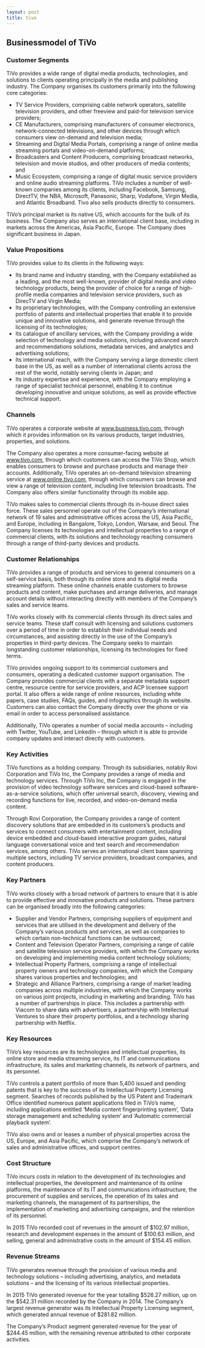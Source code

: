```yaml
---
layout: post
title: tivo
---
```


Businessmodel of TiVo
----------------------

### Customer Segments

TiVo provides a wide range of digital media products, technologies, and solutions to clients operating principally in the media and publishing industry. The Company organises its customers primarily into the following core categories:

 * TV Service Providers, comprising cable network operators, satellite television providers, and other freeview and paid-for television service providers;
* CE Manufacturers, comprising manufacturers of consumer electronics, network-connected televisions, and other devices through which consumers view on-demand and television media;
* Streaming and Digital Media Portals, comprising a range of online media streaming portals and video-on-demand platforms;
* Broadcasters and Content Producers, comprising broadcast networks, television and movie studios, and other producers of media contents; and
* Music Ecosystem, comprising a range of digital music service providers and online audio streaming platforms.
 TiVo includes a number of well-known companies among its clients, including Facebook, Samsung, DirectTV, the NBA, Microsoft, Panasonic, Sharp, Vodafone, Virgin Media, and Atlantic Broadband. Tivo also sells products directly to consumers.

TiVo’s principal market is its native US, which accounts for the bulk of its business. The Company also serves an international client base, including in markets across the Americas, Asia Pacific, Europe. The Company does significant business in Japan.

### Value Propositions

TiVo provides value to its clients in the following ways:

 * Its brand name and industry standing, with the Company established as a leading, and the most well-known, provider of digital media and video technology products, being the provider of choice for a range of high-profile media companies and television service providers, such as DirecTV and Virgin Media;
* Its proprietary technologies, with the Company controlling an extensive portfolio of patents and intellectual properties that enable it to provide unique and innovative solutions, and generate revenue through the licensing of its technologies;
* Its catalogue of ancillary services, with the Company providing a wide selection of technology and media solutions, including advanced search and recommendations solutions, metadata services, and analytics and advertising solutions;
* Its international reach, with the Company serving a large domestic client base in the US, as well as a number of international clients across the rest of the world, notably serving clients in Japan; and
* Its industry expertise and experience, with the Company employing a range of specialist technical personnel, enabling it to continue developing innovative and unique solutions, as well as provide effective technical support.
 ### Channels

TiVo operates a corporate website at www.business.tivo.com, through which it provides information on its various products, target industries, properties, and solutions.

The Company also operates a more consumer-facing website at www.tivo.com, through which customers can access the TiVo Shop, which enables consumers to browse and purchase products and manage their accounts. Additionally, TiVo operates an on-demand television streaming service at www.online.tivo.com, through which consumers can browse and view a range of television content, including live television broadcasts. The Company also offers similar functionality through its mobile app.

TiVo makes sales to commercial clients through its in-house direct sales force. These sales personnel operate out of the Company’s international network of 19 sales and administrative offices across the US, Asia Pacific, and Europe, including in Bangalore, Tokyo, London, Warsaw, and Seoul. The Company licenses its technologies and intellectual properties to a range of commercial clients, with its solutions and technology reaching consumers through a range of third-party devices and products.

### Customer Relationships

TiVo provides a range of products and services to general consumers on a self-service basis, both through its online store and its digital media streaming platform. These online channels enable customers to browse products and content, make purchases and arrange deliveries, and manage account details without interacting directly with members of the Company’s sales and service teams.

TiVo works closely with its commercial clients through its direct sales and service teams. These staff consult with licensing and solutions customers over a period of time in order to establish their individual needs and circumstances, and assisting directly in the use of the Company’s properties in third-party devices. The Company seeks to maintain longstanding customer relationships, licensing its technologies for fixed terms.

TiVo provides ongoing support to its commercial customers and consumers, operating a dedicated customer support organisation. The Company provides commercial clients with a separate metadata support centre, resource centre for service providers, and ACP licensee support portal. It also offers a wide range of online resources, including white papers, case studies, FAQs, guides, and infographics through its website. Customers can also contact the Company directly over the phone or via email in order to access personalised assistance.

Additionally, TiVo operates a number of social media accounts – including with Twitter, YouTube, and LinkedIn – through which it is able to provide company updates and interact directly with customers.

### Key Activities

TiVo functions as a holding company. Through its subsidiaries, notably Rovi Corporation and TiVo Inc, the Company provides a range of media and technology services. Through TiVo Inc, the Company is engaged in the provision of video technology software services and cloud-based software-as-a-service solutions, which offer universal search, discovery, viewing and recording functions for live, recorded, and video-on-demand media content.

Through Rovi Corporation, the Company provides a range of content discovery solutions that are embedded in its customers’s products and services to connect consumers with entertainment content, including device embedded and cloud-based interactive program guides, natural language conversational voice and text search and recommendation services, among others. TiVo serves an international client base spanning multiple sectors, including TV service providers, broadcast companies, and content producers.

### Key Partners

TiVo works closely with a broad network of partners to ensure that it is able to provide effective and innovative products and solutions. These partners can be organised broadly into the following categories:

 * Supplier and Vendor Partners, comprising suppliers of equipment and services that are utilised in the development and delivery of the Company’s various products and services, as well as companies to which certain non-technical functions can be outsourced;
* Content and Television Operator Partners, comprising a range of cable and satellite television service providers, with which the Company works on developing and implementing media content technology solutions;
* Intellectual Property Partners, comprising a range of intellectual property owners and technology companies, with which the Company shares various properties and technologies; and
* Strategic and Alliance Partners, comprising a range of market leading companies across multiple industries, with which the Company works on various joint projects, including in marketing and branding.
 TiVo has a number of partnerships in place. This includes a partnership with Viacom to share data with advertisers, a partnership with Intellectual Ventures to share their property portfolios, and a technology sharing partnership with Netflix.

### Key Resources

TiVo’s key resources are its technologies and intellectual properties, its online store and media streaming service, its IT and communications infrastructure, its sales and marketing channels, its network of partners, and its personnel.

TiVo controls a patent portfolio of more than 5,400 issued and pending patents that is key to the success of its Intellectual Property Licensing segment. Searches of records published by the US Patent and Trademark Office identified numerous patent applications filed in TiVo’s name, including applications entitled ‘Media content fingerprinting system’, ‘Data storage management and scheduling system’ and ‘Automatic commercial playback system’.

TiVo also owns and or leases a number of physical properties across the US, Europe, and Asia Pacific, which comprise the Company’s network of sales and administrative offices, and support centres.

### Cost Structure

TiVo incurs costs in relation to the development of its technologies and intellectual properties, the development and maintenance of its online platforms, the maintenance of its IT and communications infrastructure, the procurement of supplies and services, the operation of its sales and marketing channels, the management of its partnerships, the implementation of marketing and advertising campaigns, and the retention of its personnel.

In 2015 TiVo recorded cost of revenues in the amount of $102.97 million, research and development expenses in the amount of $100.63 million, and selling, general and administrative costs in the amount of $154.45 million.

### Revenue Streams

TiVo generates revenue through the provision of various media and technology solutions – including advertising, analytics, and metadata solutions – and the licensing of its various intellectual properties.

In 2015 TiVo generated revenue for the year totalling $526.27 million, up on the $542.31 million recorded by the Company in 2014. The Company’s largest revenue generator was its Intellectual Property Licensing segment, which generated annual revenue of $281.82 million.

The Company’s Product segment generated revenue for the year of $244.45 million, with the remaining revenue attributed to other corporate activities.
